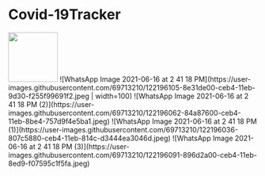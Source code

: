 # Covid-19Tracker
<img src="file:///C:/Users/iiit2/Desktop/Screeshots/WhatsApp%20Image%202021-06-16%20at%202.41.18%20PM.jpeg" width="100" height="100">
![WhatsApp Image 2021-06-16 at 2 41 18 PM](https://user-images.githubusercontent.com/69713210/122196105-8e31de00-ceb4-11eb-9d30-f255f99691f2.jpeg | width=100)
![WhatsApp Image 2021-06-16 at 2 41 18 PM (2)](https://user-images.githubusercontent.com/69713210/122196062-84a87600-ceb4-11eb-8be4-757d9f4e5ba1.jpeg)
![WhatsApp Image 2021-06-16 at 2 41 18 PM (1)](https://user-images.githubusercontent.com/69713210/122196036-807c5880-ceb4-11eb-814c-d3444ea3046d.jpeg)
![WhatsApp Image 2021-06-16 at 2 41 18 PM (3)](https://user-images.githubusercontent.com/69713210/122196091-896d2a00-ceb4-11eb-8ed9-f07595c1f5fa.jpeg)

